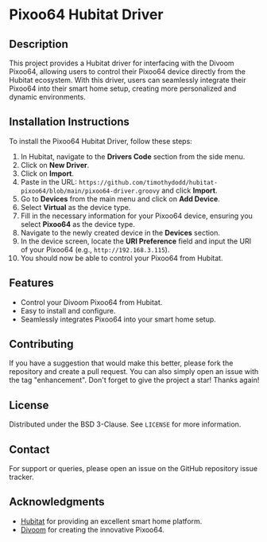 # Pixoo64 Hubitat Driver

## Description
This project provides a Hubitat driver for interfacing with the Divoom Pixoo64, allowing users to control their Pixoo64 device directly from the Hubitat ecosystem. With this driver, users can seamlessly integrate their Pixoo64 into their smart home setup, creating more personalized and dynamic environments.

## Installation Instructions
To install the Pixoo64 Hubitat Driver, follow these steps:

1. In Hubitat, navigate to the **Drivers Code** section from the side menu.
2. Click on **New Driver**.
3. Click on **Import**.
4. Paste in the URL: `https://github.com/timothydodd/hubitat-pixoo64/blob/main/pixoo64-driver.groovy` and click **Import**.
5. Go to **Devices** from the main menu and click on **Add Device**.
6. Select **Virtual** as the device type.
7. Fill in the necessary information for your Pixoo64 device, ensuring you select **Pixoo64** as the device type.
8. Navigate to the newly created device in the **Devices** section.
9. In the device screen, locate the **URI Preference** field and input the URI of your Pixoo64 (e.g., `http://192.168.3.115`).
10. You should now be able to control your Pixoo64 from Hubitat.

## Features
- Control your Divoom Pixoo64 from Hubitat.
- Easy to install and configure.
- Seamlessly integrates Pixoo64 into your smart home setup.

## Contributing
If you have a suggestion that would make this better, please fork the repository and create a pull request. You can also simply open an issue with the tag "enhancement".
Don't forget to give the project a star! Thanks again!

## License
Distributed under the BSD 3-Clause. See `LICENSE` for more information.

## Contact
For support or queries, please open an issue on the GitHub repository issue tracker.

## Acknowledgments
- [Hubitat](https://hubitat.com/) for providing an excellent smart home platform.
- [Divoom](http://www.divoom.com/) for creating the innovative Pixoo64.

